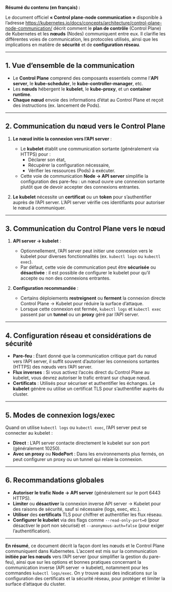 **Résumé du contenu (en français) :**

Le document officiel **« Control plane-node communication »** disponible à l’adresse <https://kubernetes.io/docs/concepts/architecture/control-plane-node-communication/> décrit comment le **plan de contrôle** (Control Plane) de Kubernetes et les **nœuds** (Nodes) communiquent entre eux. Il clarifie les différentes voies de communication, les protocoles utilisés, ainsi que les implications en matière de **sécurité** et de **configuration réseau**.

---

## 1. Vue d’ensemble de la communication

- Le **Control Plane** comprend des composants essentiels comme l’**API server**, le **kube-scheduler**, le **kube-controller-manager**, etc.
- Les **nœuds** hébergent le **kubelet**, le **kube-proxy**, et un **container runtime**.  
- **Chaque nœud** envoie des informations d’état au Control Plane et reçoit des instructions (ex. lancement de Pods).

---

## 2. Communication du nœud vers le Control Plane

1. **Le nœud initie la connexion vers l’API server** :  
   - Le **kubelet** établit une communication sortante (généralement via HTTPS) pour :  
     - Déclarer son état,  
     - Récupérer la configuration nécessaire,  
     - Vérifier les ressources (Pods) à exécuter.  
   - Cette voie de communication **Node -> API server** simplifie la configuration des pare-feu : un nœud ouvre une connexion sortante plutôt que de devoir accepter des connexions entrantes.

2. **Le kubelet** nécessite un **certificat** ou un **token** pour s’authentifier auprès de l’API server. L’API server vérifie ces identifiants pour autoriser le nœud à communiquer.

---

## 3. Communication du Control Plane vers le nœud

1. **API server -> kubelet** :  
   - Optionnellement, l’API server peut initier une connexion vers le kubelet pour diverses fonctionnalités (ex. `kubectl logs` ou `kubectl exec`).  
   - Par défaut, cette voie de communication peut être **sécurisée** ou **désactivée** : il est possible de configurer le kubelet pour qu’il accepte ou non des connexions entrantes.

2. **Configuration recommandée** :  
   - Certains déploiements **restreignent** ou **ferment** la connexion directe Control Plane -> Kubelet pour réduire la surface d’attaque.  
   - Lorsque cette connexion est fermée, `kubectl logs` et `kubectl exec` passent par un **tunnel** ou un **proxy** géré par l’API server.

---

## 4. Configuration réseau et considérations de sécurité

- **Pare-feu** : Étant donné que la communication critique part du nœud vers l’API server, il suffit souvent d’autoriser les connexions sortantes (HTTPS) des nœuds vers l’API server.  
- **Flux inverses** : Si vous activez l’accès direct du Control Plane au kubelet, vous devrez autoriser le trafic entrant sur chaque nœud.  
- **Certificats** : Utilisés pour sécuriser et authentifier les échanges. Le **kubelet** génère ou utilise un certificat TLS pour s’authentifier auprès du cluster.

---

## 5. Modes de connexion logs/exec

Quand on utilise `kubectl logs` ou `kubectl exec`, l’API server peut se connecter au kubelet :

- **Direct** : L’API server contacte directement le kubelet sur son port (généralement 10250).  
- **Avec un proxy** ou **NodePort** : Dans les environnements plus fermés, on peut configurer un proxy ou un tunnel qui relaie la connexion.

---

## 6. Recommandations globales

- **Autoriser le trafic Node -> API server** (généralement sur le port 6443 HTTPS).  
- **Limiter** ou **désactiver** la connexion inverse API server -> Kubelet pour des raisons de sécurité, sauf si nécessaire (logs, exec, etc.).  
- **Utiliser** des **certificats** TLS pour chiffrer et authentifier les flux réseau.  
- **Configurer le kubelet** via des flags comme `--read-only-port=0` (pour désactiver le port non sécurisé) et `--anonymous-auth=false` (pour exiger l’authentification).

---

**En résumé**, ce document décrit la façon dont les nœuds et le Control Plane communiquent dans Kubernetes. L’accent est mis sur la communication **initiée par les nœuds** vers l’API server (pour simplifier la gestion du pare-feu), ainsi que sur les options et bonnes pratiques concernant la communication inverse (API server -> kubelet), notamment pour les commandes `kubectl logs/exec`. On y trouve aussi des indications sur la configuration des certificats et la sécurité réseau, pour protéger et limiter la surface d’attaque du cluster.
